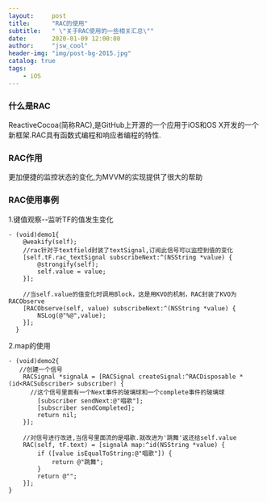 ```yaml
---
layout:     post
title:      "RAC的使用"
subtitle:   " \"关于RAC使用的一些相关汇总\""
date:       2020-01-09 12:00:00
author:     "jsw_cool"
header-img: "img/post-bg-2015.jpg"
catalog: true
tags:
    - iOS
---
```


### 什么是RAC

ReactiveCocoa(简称RAC),是GitHub上开源的一个应用于iOS和OS X开发的一个新框架.RAC具有函数式编程和响应者编程的特性.

### RAC作用

更加便捷的监控状态的变化,为MVVM的实现提供了很大的帮助

### RAC使用事例

1.键值观察--监听TF的值发生变化
```
- (void)demo1{
    @weakify(self);
    //rac针对于textfield封装了textSignal,订阅此信号可以监控到值的变化
    [self.tF.rac_textSignal subscribeNext:^(NSString *value) {
        @strongify(self);
        self.value = value;
    }];

    //当self.value的值变化时调用Block，这是用KVO的机制，RAC封装了KVO为RACObserve
    [RACObserve(self, value) subscribeNext:^(NSString *value) {
        NSLog(@"%@",value);
    }];
  }
```
2.map的使用
```
- (void)demo2{
   //创建一个信号
    RACSignal *signalA = [RACSignal createSignal:^RACDisposable *(id<RACSubscriber> subscriber) {
      //这个信号里面有一个Next事件的玻璃球和一个complete事件的玻璃球
        [subscriber sendNext:@"唱歌"];
        [subscriber sendCompleted];
        return nil;
    }];
   
    //对信号进行改进,当信号里面流的是唱歌.就改进为'跳舞'返还给self.value
    RAC(self, tF.text) = [signalA map:^id(NSString *value) {
        if ([value isEqualToString:@"唱歌"]) {
            return @"跳舞";
        }
        return @"";
    }];     
}
```
